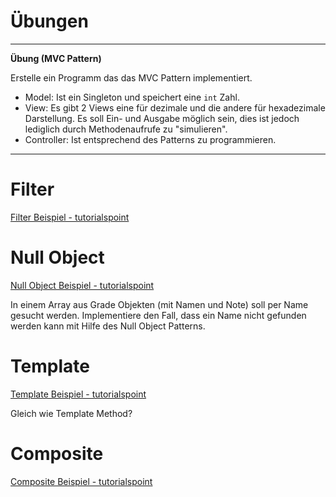 

# Übungen

---

**Übung (MVC Pattern)**

Erstelle ein Programm das das MVC Pattern implementiert.


- Model: Ist ein Singleton und speichert eine `int` Zahl.
- View: Es gibt 2 Views eine für dezimale und die andere für hexadezimale Darstellung. Es soll Ein- und Ausgabe möglich sein, dies ist jedoch lediglich durch Methodenaufrufe zu "simulieren".
- Controller: Ist entsprechend des Patterns zu programmieren.

---






# Filter

[Filter Beispiel - tutorialspoint](https://www.tutorialspoint.com/design_pattern/filter_pattern.htm)


# Null Object

[Null Object Beispiel - tutorialspoint](https://www.tutorialspoint.com/design_pattern/null_object_pattern.htm)

In einem Array aus Grade Objekten (mit Namen und Note) soll per Name gesucht werden.
Implementiere den Fall, dass ein Name nicht gefunden werden kann mit Hilfe des Null Object Patterns.

# Template

[Template Beispiel - tutorialspoint](https://www.tutorialspoint.com/design_pattern/template_pattern.htm)

Gleich wie Template Method?


# Composite

[Composite Beispiel - tutorialspoint](https://www.tutorialspoint.com/design_pattern/composite_pattern.htm)



